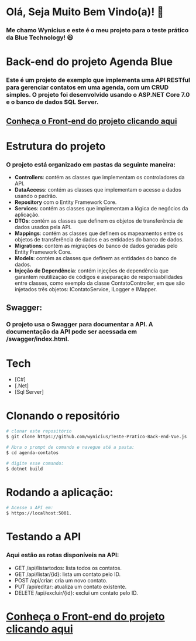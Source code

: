 # Olá, Seja Muito Bem Vindo(a)! :wave:
### Me chamo Wynicius e este é o meu projeto para o teste prático da Blue Technology! :smiley:

# Back-end do projeto Agenda Blue

### Este é um projeto de exemplo que implementa uma API RESTful para gerenciar contatos em uma agenda, com um CRUD simples. O projeto foi desenvolvido usando o ASP.NET Core 7.0 e o banco de dados SQL Server.
## [Conheça o Front-end do projeto clicando aqui](https://github.com/wynicius/Teste-Pratico-Front-end-Vue.js)


# Estrutura do projeto

### O projeto está organizado em pastas da seguinte maneira:
- **Controllers**: contém as classes que implementam os controladores da API.
- **DataAccess**: contém as classes que implementam o acesso a dados usando o padrão.
- **Repository** com o Entity Framework Core.
- **Services**: contém as classes que implementam a lógica de negócios da aplicação.
- **DTOs**: contém as classes que definem os objetos de transferência de dados usados pela API.
- **Mappings**: contém as classes que definem os mapeamentos entre os objetos de transferência de dados e as entidades do banco de dados.
- **Migrations**: contém as migrações do banco de dados geradas pelo Entity Framework Core.
- **Models**: contém as classes que definem as entidades do banco de dados.
- **Injeção de Dependência**: contém injeções de dependência que garantem reutilização de códigos e aseparação de responsabilidades entre classes, como exemplo da classe ContatoController, em que são injetados três objetos: IContatoService, ILogger<ContatoService> e IMapper.

## Swagger:

### O projeto usa o Swagger para documentar a API. A documentação da API pode ser acessada em /swagger/index.html.

# Tech

- [C#]
- [.Net]
- [Sql Server]

# Clonando o repositório

```sh
# clonar este repositório
$ git clone https://github.com/wynicius/Teste-Pratico-Back-end-Vue.js

# Abra o prompt de comando e navegue até a pasta:
$ cd agenda-contatos

# digite esse comando:
$ dotnet build
```

# Rodando a aplicação:

```sh
# Acesse a API em:
$ https://localhost:5001.
```

# Testando a API

### Aqui estão as rotas disponíveis na API:
 - GET /api/listartodos: lista todos os contatos.
 - GET /api/listar/{id}: lista um contato pelo ID.
 - POST /api/criar: cria um novo contato.
 - PUT /api/editar: atualiza um contato existente.
 - DELETE /api/excluir/{id}: exclui um contato pelo ID.

# [Conheça o Front-end do projeto clicando aqui](https://github.com/wynicius/Teste-Pratico-Front-end-Vue.js)
